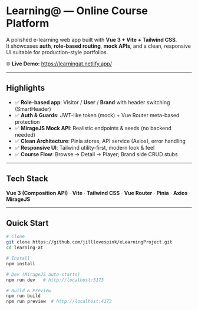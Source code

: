 # Learning@ — Online Course Platform

A polished e-learning web app built with **Vue 3 + Vite + Tailwind CSS**.  
It showcases **auth**, **role-based routing**, **mock APIs**, and a clean, responsive UI suitable for production-style portfolios.

🌐 **Live Demo:** https://learningat.netlify.app/

---

## Highlights

- ✅ **Role-based app**: Visitor / **User** / **Brand** with header switching (SmartHeader)
- ✅ **Auth & Guards**: JWT-like token (mock) + Vue Router meta-based protection
- ✅ **MirageJS Mock API**: Realistic endpoints & seeds (no backend needed)
- ✅ **Clean Architecture**: Pinia stores, API service (Axios), error handling
- ✅ **Responsive UI**: Tailwind utility-first, modern look & feel
- ✅ **Course Flow**: Browse → Detail → Player; Brand side CRUD stubs

---

## Tech Stack

**Vue 3 (Composition API)** · **Vite** · **Tailwind CSS** · **Vue Router** · **Pinia** · **Axios** · **MirageJS**

---

## Quick Start

```bash
# Clone
git clone https://github.com/jilllovespink/eLearningProject.git
cd learning-at

# Install
npm install

# Dev (MirageJS auto-starts)
npm run dev   # http://localhost:5173

# Build & Preview
npm run build
npm run preview  # http://localhost:4173
```
